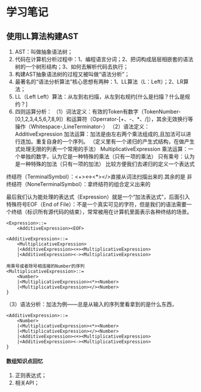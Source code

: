 # 学习笔记
## 使用LL算法构建AST
1. AST：叫做抽象语法树；
2. 代码在计算机分析过程中：1、编程语言分词；2、把词构成层层相嵌套的语法树的一个树形结构；3、如何去解析代码去执行；
3. 构建AST抽象语法树的过程又被叫做“语法分析”；
4. 最著名的“语法分析算法”核心思想有两种：1、LL算法（L：Left）；2、LR算法；
5. LL（Left Left）算法：从左到右扫描，从左到右规约[什么是扫描？什么是规约？]
6. 四则运算分析：
（1）词法定义：有效的Token有数字（TokenNumber-[0,1,2,3,4,5,6,7,8,9]）和运算符（Operrator-[+、-、*、/]），其余无效换行等操作（Whitespace-<SP>,LineTerminator-<LF><CR>）
（2）语法定义：
AdditiveExpression 加法运算：加法是由左右两个乘法组成的,且加法可以进行连加。重复自身的一个序列。
（定义里有一个递归的产生式结构，在做产生式处理无限的列表一个常用的手法）
MultiplicativeExpression 乘法运算：一个单独的数字，认为它是一种特殊的乘法（只有一项的乘法）
只有乘号：认为是一种特殊的加法（只有一项的加法）
比较方便我们去递归的定义一个表达式

终结符（TerminalSymbol）：<EOF><+><-><*></><Number>直接从词法扫描出来的.其余的是
非终结符（NoneTerminalSymbol）：拿终结符的组合定义出来的

最后我们认为能处理的表达式（Expression）就是一个“加法表达式”，后面引入特殊符号EOF（End of File）：不是一个真实可见的字符，但是我们的语法需要一个终结（标识所有源代码的结束），常常被用在计算机里面表示各种终结的场景。

```
<Expression>::=
    <AdditiveExpression><EOF>

<AdditiveExpression>::=
    <MultiplicativeExpression>
    |<AdditiveExpression><+><MultiplicativeExpression>    
    |<AdditiveExpression><-><MultiplicativeExpression>   

用乘号或者除号相连接的Number的序列
<MultiplicativeExpression>::=
    <Number>
    |<MultiplicativeExpression><*><Number>     
    |<MultiplicativeExpression></><Number>     
}
```

（3）语法分析：加法为例——总是从输入的序列里看拿到的是什么东西，

```
<AdditiveExpression>::=
    <Number>
    |<MultiplicativeExpression><*><Number>     
    |<MultiplicativeExpression></><Number>  
    |<AdditiveExpression><+><MultiplicativeExpression>    
    |<AdditiveExpression><-><MultiplicativeExpression>    
}
```

#### 数组知识点回忆
1. 正则表达式；
2. 相关API；